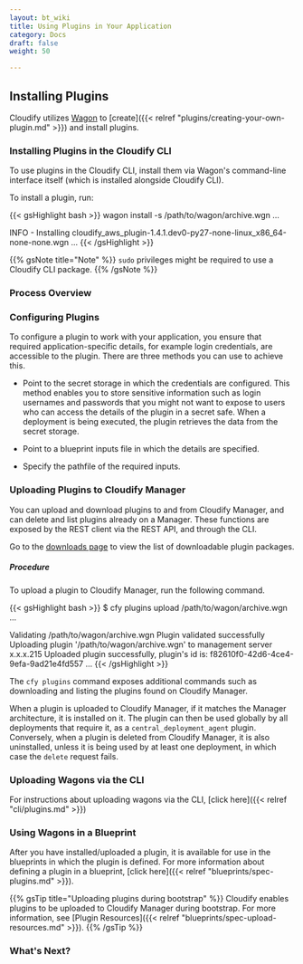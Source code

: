 ```yaml
---
layout: bt_wiki
title: Using Plugins in Your Application
category: Docs
draft: false
weight: 50

---
```



## Installing Plugins
Cloudify utilizes [Wagon](http://github.com/cloudify-cosmo/wagon) to [create]({{< relref "plugins/creating-your-own-plugin.md" >}}) and install plugins.

### Installing Plugins in the Cloudify CLI

To use plugins in the Cloudify CLI, install them via Wagon's command-line interface itself (which is installed alongside Cloudify CLI).

To install a plugin, run:

{{< gsHighlight  bash  >}}
wagon install -s /path/to/wagon/archive.wgn
...

INFO - Installing cloudify_aws_plugin-1.4.1.dev0-py27-none-linux_x86_64-none-none.wgn
...
{{< /gsHighlight >}}

{{% gsNote title="Note" %}}
`sudo` privileges might be required to use a Cloudify CLI package.
{{% /gsNote %}}

### Process Overview

### Configuring Plugins
To configure a plugin to work with your application, you ensure that required application-specific details, for example login credentials, are accessible to the plugin. There are three methods you can use to achieve this.

* Point to the secret storage in which the credentials are configured. This method enables you to store sensitive information such as login usernames and passwords that you might not want to expose to users who can access the details of the plugin in a secret safe. When a deployment is being executed, the plugin retrieves the data from the secret storage.

* Point to a blueprint inputs file in which the details are specified. 

* Specify the pathfile of the required inputs.

### Uploading Plugins to Cloudify Manager

You can upload and download plugins to and from Cloudify Manager, and can delete and list plugins already on a Manager. These functions are exposed by the REST client via the REST API, and through the CLI. 

Go to the [downloads page](http://getcloudify.org/downloads/plugin-packages.html) to view the list of downloadable plugin packages.


##### Procedure

To upload a plugin to Cloudify Manager, run the following command.

{{< gsHighlight  bash  >}}
$ cfy plugins upload /path/to/wagon/archive.wgn
...

Validating /path/to/wagon/archive.wgn
Plugin validated successfully
Uploading plugin '/path/to/wagon/archive.wgn' to management server x.x.x.215
Uploaded plugin successfully, plugin's id is: f82610f0-42d6-4ce4-9efa-9ad21e4fd557
...
{{< /gsHighlight >}}

The `cfy plugins` command exposes additional commands such as downloading and listing the plugins found on Cloudify Manager.

When a plugin is uploaded to Cloudify Manager, if it matches the Manager architecture, it is installed on it. The plugin
can then be used globally by all deployments that require it, as a `central_deployment_agent` plugin.
Conversely, when a plugin is deleted from Cloudify Manager, it is also uninstalled, unless it is being used by at least one
deployment, in which case the `delete` request fails.

### Uploading Wagons via the CLI

For instructions about uploading wagons via the CLI, [click here]({{< relref "cli/plugins.md" >}})


### Using Wagons in a Blueprint

After you have installed/uploaded a plugin, it is available for use in the blueprints in which the plugin is defined. For more information about defining a plugin in a blueprint, [click here]({{< relref "blueprints/spec-plugins.md" >}}).

{{% gsTip title="Uploading plugins during bootstrap" %}}
Cloudify enables plugins to be uploaded to Cloudify Manager during bootstrap. For more information, see [Plugin Resources]({{< relref "blueprints/spec-upload-resources.md" >}}).
{{% /gsTip %}}

### What's Next?